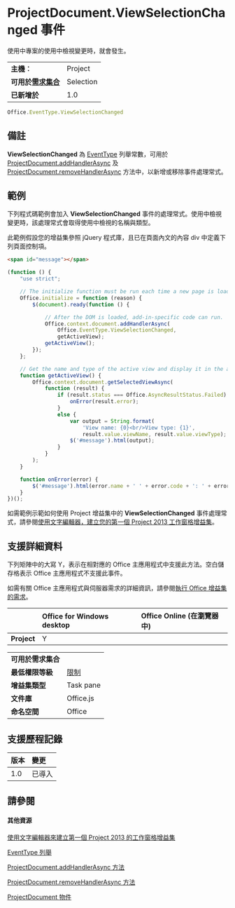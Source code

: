 

# ProjectDocument.ViewSelectionChanged 事件
使用中專案的使用中檢視變更時，就會發生。

|||
|:-----|:-----|
|**主機︰**|Project|
|**可用於[需求集合](../../docs/overview/specify-office-hosts-and-api-requirements.md)**|Selection|
|**已新增於**|1.0|

```js
Office.EventType.ViewSelectionChanged
```


## 備註

 **ViewSelectionChanged** 為 [EventType](../../reference/shared/eventtype-enumeration.md) 列舉常數，可用於 [ProjectDocument.addHandlerAsync](../../reference/shared/projectdocument.addhandlerasync.md) 及 [ProjectDocument.removeHandlerAsync](../../reference/shared/projectdocument.removehandlerasync.md) 方法中，以新增或移除事件處理常式。


## 範例

下列程式碼範例會加入 **ViewSelectionChanged** 事件的處理常式。使用中檢視變更時，該處理常式會取得使用中檢視的名稱與類型。

此範例假設您的增益集參照 jQuery 程式庫，且已在頁面內文的內容 div 中定義下列頁面控制項。




```HTML
<span id="message"></span>
```




```js
(function () {
    "use strict";

    // The initialize function must be run each time a new page is loaded.
    Office.initialize = function (reason) {
        $(document).ready(function () {

            // After the DOM is loaded, add-in-specific code can run.
            Office.context.document.addHandlerAsync(
                Office.EventType.ViewSelectionChanged,
                getActiveView);
            getActiveView();
        });
    };

    // Get the name and type of the active view and display it in the add-in.
    function getActiveView() {
        Office.context.document.getSelectedViewAsync(
            function (result) {
                if (result.status === Office.AsyncResultStatus.Failed) {
                    onError(result.error);
                }
                else {
                    var output = String.format(
                        'View name: {0}<br/>View type: {1}',
                        result.value.viewName, result.value.viewType);
                    $('#message').html(output);
                }
            }
        );
    }

    function onError(error) {
        $('#message').html(error.name + ' ' + error.code + ': ' + error.message);
    }
})();

```

如需範例示範如何使用 Project 增益集中的 **ViewSelectionChanged** 事件處理常式，請參閱[使用文字編輯器，建立您的第一個 Project 2013 工作窗格增益集](../../docs/project/create-your-first-task-pane-add-in-for-project-by-using-a-text-editor.md)。


## 支援詳細資料


下列矩陣中的大寫 Y，表示在相對應的 Office 主應用程式中支援此方法。空白儲存格表示 Office 主應用程式不支援此事件。

如需有關 Office 主應用程式與伺服器需求的詳細資訊，請參閱[執行 Office 增益集的需求](../../docs/overview/requirements-for-running-office-add-ins.md)。



||**Office for Windows desktop**|**Office Online (在瀏覽器中)**|
|:-----|:-----|:-----|
|**Project**|Y||

|||
|:-----|:-----|
|**可用於需求集合**||
|**最低權限等級**|[限制](../../docs/develop/requesting-permissions-for-api-use-in-content-and-task-pane-add-ins.md)|
|**增益集類型**|Task pane|
|**文件庫**|Office.js|
|**命名空間**|Office|

## 支援歷程記錄



|**版本**|**變更**|
|:-----|:-----|
|1.0|已導入|

## 請參閱



#### 其他資源


[使用文字編輯器來建立第一個 Project 2013 的工作窗格增益集](../../docs/project/create-your-first-task-pane-add-in-for-project-by-using-a-text-editor.md)
[EventType 列舉](../../reference/shared/eventtype-enumeration.md)
[ProjectDocument.addHandlerAsync 方法](../../reference/shared/projectdocument.addhandlerasync.md)
[ProjectDocument.removeHandlerAsync 方法](../../reference/shared/projectdocument.removehandlerasync.md)
[ProjectDocument 物件](../../reference/shared/projectdocument.projectdocument.md)

